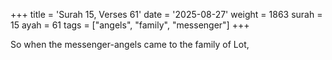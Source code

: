 +++
title = 'Surah 15, Verses 61'
date = '2025-08-27'
weight = 1863
surah = 15
ayah = 61
tags = ["angels", "family", "messenger"]
+++

So when the messenger-angels came to the family of Lot,